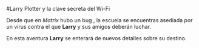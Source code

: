 #Larry Plotter y la clave secreta del Wi-Fi

Desde que en *Matrix* hubo un bug , la escuela se encuentras asediada por un virus
contra el que **Larry** y sus amigos deberán luchar.

En esta aventura **Larry** se enterará de nuevos detalles sobre su destino.
